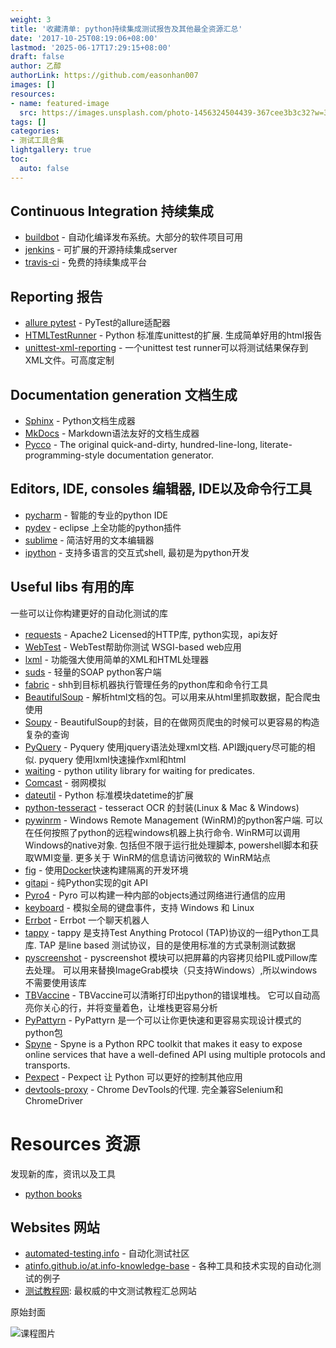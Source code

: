 ```yaml
---
weight: 3
title: '收藏清单: python持续集成测试报告及其他最全资源汇总'
date: '2017-10-25T08:19:06+08:00'
lastmod: '2025-06-17T17:29:15+08:00'
draft: false
author: 乙醇
authorLink: https://github.com/easonhan007
images: []
resources:
- name: featured-image
  src: https://images.unsplash.com/photo-1456324504439-367cee3b3c32?w=300
tags: []
categories:
- 测试工具合集
lightgallery: true
toc:
  auto: false
---
```




## Continuous Integration 持续集成

* [buildbot](https://pypi.python.org/pypi/buildbot/) - 自动化编译发布系统。大部分的软件项目可用
* [jenkins](http://jenkins-ci.org/) - 可扩展的开源持续集成server
* [travis-ci](https://travis-ci.org) - 免费的持续集成平台

## Reporting 报告

* [allure pytest](https://github.com/allure-framework/allure-python) - PyTest的allure适配器
* [HTMLTestRunner](http://tungwaiyip.info/software/HTMLTestRunner.html) - Python 标准库unittest的扩展. 生成简单好用的html报告
* [unittest-xml-reporting](https://github.com/xmlrunner/unittest-xml-reporting) - 一个unittest test runner可以将测试结果保存到 XML文件。可高度定制

## Documentation generation 文档生成

* [Sphinx](http://sphinx-doc.org/) - Python文档生成器
* [MkDocs](http://www.mkdocs.org/) - Markdown语法友好的文档生成器
* [Pycco](http://fitzgen.github.io/pycco/) - The original quick-and-dirty, hundred-line-long, literate-programming-style documentation generator.

## Editors, IDE, consoles 编辑器, IDE以及命令行工具

* [pycharm](https://www.jetbrains.com/pycharm/) - 智能的专业的python IDE
* [pydev](http://pydev.org/) - eclipse 上全功能的python插件
* [sublime](http://sublimetext.com/) - 简洁好用的文本编辑器
* [ipython](http://ipython.org/) - 支持多语言的交互式shell, 最初是为python开发

## Useful libs 有用的库

一些可以让你构建更好的自动化测试的库

* [requests](https://pypi.python.org/pypi/requests/) - Apache2 Licensed的HTTP库, python实现，api友好
* [WebTest](http://webtest.readthedocs.org/en/latest/) - WebTest帮助你测试 WSGI-based web应用
* [lxml](http://lxml.de/) - 功能强大使用简单的XML和HTML处理器
* [suds](https://fedorahosted.org/suds/) - 轻量的SOAP python客户端
* [fabric](http://www.fabfile.org/) - shh到目标机器执行管理任务的python库和命令行工具
* [BeautifulSoup](http://www.crummy.com/software/BeautifulSoup/) - 解析html文档的包。可以用来从html里抓取数据，配合爬虫使用
* [Soupy](https://github.com/ChrisBeaumont/soupy) -  BeautifulSoup的封装，目的在做网页爬虫的时候可以更容易的构造复杂的查询
* [PyQuery](https://pythonhosted.org/pyquery/) - Pyquery 使用jquery语法处理xml文档. API跟jquery尽可能的相似. pyquery 使用lxml快速操作xml和html
* [waiting](https://github.com/vmalloc/waiting) - python utility library for waiting for predicates.
* [Comcast](https://github.com/tylertreat/Comcast/) - 弱网模拟
* [dateutil](https://pypi.python.org/pypi/python-dateutil) - Python 标准模块datetime的扩展
* [python-tesseract](https://code.google.com/p/python-tesseract/) - tesseract OCR 的封装(Linux & Mac & Windows)
* [pywinrm](https://github.com/diyan/pywinrm/) - Windows Remote Management (WinRM)的python客户端. 可以在任何按照了python的远程windows机器上执行命令. WinRM可以调用 Windows的native对象. 包括但不限于运行批处理脚本, powershell脚本和获取WMI变量. 更多关于 WinRM的信息请访问微软的 WinRM站点
* [fig](http://www.fig.sh/) - 使用[Docker](https://www.docker.com/)快速构建隔离的开发环境
* [gitapi](http://bitbucket.org/haard/gitapi) - 纯Python实现的git API
* [Pyro4](https://github.com/irmen/Pyro4) - Pyro 可以构建一种内部的objects通过网络进行通信的应用
* [keyboard](https://github.com/boppreh/keyboard) - 模拟全局的键盘事件，支持 Windows 和 Linux
* [Errbot](http://errbot.io/en/latest/) - Errbot 一个聊天机器人
* [tappy](https://github.com/python-tap/tappy) - tappy 是支持Test Anything Protocol (TAP)协议的一组Python工具库. TAP 是line based 测试协议，目的是使用标准的方式录制测试数据
* [pyscreenshot](https://github.com/ponty/pyscreenshot) - pyscreenshot 模块可以把屏幕的内容拷贝给PIL或Pillow库去处理。 可以用来替换ImageGrab模块（只支持Windows）,所以windows不需要使用该库
* [TBVaccine](https://github.com/skorokithakis/tbvaccine) - TBVaccine可以清晰打印出python的错误堆栈。 它可以自动高亮你关心的行，并将变量着色，让堆栈更容易分析
* [PyPattyrn](https://github.com/tylerlaberge/PyPattyrn) - PyPattyrn 是一个可以让你更快速和更容易实现设计模式的python包
* [Spyne](http://spyne.io/) - Spyne is a Python RPC toolkit that makes it easy to expose online services that have a well-defined API using multiple protocols and transports.
* [Pexpect](https://pexpect.readthedocs.io/en/stable/) - Pexpect 让 Python 可以更好的控制其他应用
* [devtools-proxy](https://github.com/bayandin/devtools-proxy) - Chrome DevTools的代理. 完全兼容Selenium和ChromeDriver

# Resources 资源

发现新的库，资讯以及工具

* [python books](https://github.com/Junnplus/awesome-python-books)

## Websites 网站

* [automated-testing.info](http://automated-testing.info) - 自动化测试社区
* [atinfo.github.io/at.info-knowledge-base](http://atinfo.github.io/at.info-knowledge-base/)  - 各种工具和技术实现的自动化测试的例子
* [测试教程网](http://www.testclass.net/): 最权威的中文测试教程汇总网站



原始封面

![课程图片](https://images.unsplash.com/photo-1456324504439-367cee3b3c32?w=300)

